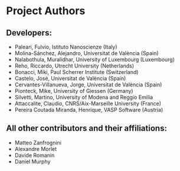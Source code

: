 Project Authors
===============

## Developers:

* Paleari, Fulvio, Istituto Nanoscienze (Italy)
* Molina-Sánchez, Alejandro, Universitat de València (Spain)
* Nalabothula, Muralidhar, University of Luxembourg (Luxembourg)
* Reho, Riccardo, Utrecht University (Netherlands)
* Bonacci, Miki, Paul Scherrer Institute (Switzerland)
* Castelo, José, Universitat de València (Spain)
* Cervantes-Villanueva, Jorge, Universitat de València (Spain)
* Pionteck, Mike, University of Giessen (Germany)
* Silvetti, Martino, University of Modena and Reggio Emilia 
* Attaccalite, Claudio, CNRS/Aix-Marseille University (France)
* Pereira Coutada Miranda, Henrique, VASP Software (Austria)

## All other contributors and their affiliations:

* Matteo Zanfrognini
* Alexandre Morlet
* Davide Romanin
* Daniel Murphy

